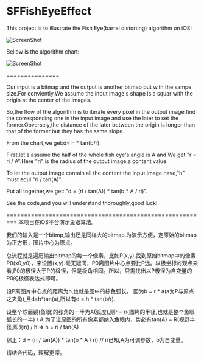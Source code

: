SFFishEyeEffect
===============

This project is to illustrate the Fish Eye(barrel distorting) algorithm on iOS!

![ScreenShot](https://raw.github.com/JagieChen/SFFishEyeEffect/master/snapshot.png)

Bellow is the algorithm chart:

![ScreenShot](https://raw.github.com/JagieChen/SFFishEyeEffect/master/algorithm_chart.jpg)

===============

Our input is a bitmap and the output is another bitmap but with the sampe size.For conviently,We assume the 
input image's shape is a squar with the origin at the center of the images. 

So,the flow of the algorithm is to iterate every pixel in the output image,find the corresponding one in the input image and use the later to set the former.Obversely,the distance of the later between the origin is longer than that of the former,but they has the same slope.

From the chart,we get:d= h * tan(b/r).

First,let's assume the half of the whole fish eye's angle is A and We get "r = ri / A".Here "ri" is the radius of the output image,a contant value.

To let the output image contain all the content the input image have,"h" must equl "ri / tan(A)".

Put all together,we get: "d = (ri / tan(A)) * tan(b * A / ri)".

See the code,and you will understand thoroughly,good luck!


=========================================================
本项目在iOS平台演示鱼眼算法。

我们的输入是一个bitmp,输出还是同样大的bitmap.为演示方便，定原始的bitmap为正方形，图片中心为原点。

总流程就是遍历输出bitmap的每一个像素，比如P(x,y),找到原始bitmap中的像素P0(x0,y0)，来设置(x,y).毫无疑问，P0离图片中心点要比P远。以极坐标的观点来看,P0的极径大于P的极径，但是极角相同。所以，只需找出以P极径为自变量的P0的极径表达式即可。
    
设P离图片中心点的距离为b,也就是图中的棕色弧长。
因为b = r * a(a为P与原点之夹角),且d=h*tan(a),所以有d = h * tan(b/r).
    
设整个球面镜(鱼眼)的张角的一半为A(弧度),则r = ri(图片的半径,也就是整个鱼眼弧长的一半) / A
为了让原图的所有像素都纳入鱼眼内，势必有tan(A) = R(视野半径,即为ri) / h => h = ri / tan(A)
    
综上：d = (ri / tan(A)) * tan(b * A / ri) // ri已知,A为可调参数，b为自变量。

请结合代码，理解更深。
    
    
    
    